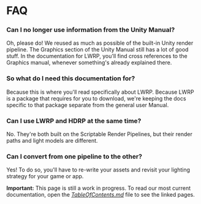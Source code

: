 # FAQ 



### Can I no longer use information from the Unity Manual?

Oh, please do! We reused as much as possible of the built-in Unity render pipeline. The Graphics section of the Unity Manual still has a lot of good stuff. In the documentation for LWRP, you'll find cross references to  the Graphics manual, whenever something's already explained there. 

### So what do I need this documentation for? 

Because this is where you'll read specifically about LWRP. Because LWRP is a package that requires for you to download, we're keeping the docs specific to that package separate from the general user Manual. 

### Can I use LWRP and HDRP at the same time?

No. They're both built on the Scriptable Render Pipelines, but their render paths and light models are different. 

### Can I convert from one pipeline to the other?

Yes! To do so, you'll have to re-write your assets and revisit your lighting strategy for your game or app.



**Important:** This page is still a work in progress. To read our most current documentation, open the [*TableOfContents.md*](#TableOfContents.md) file to see the linked pages.